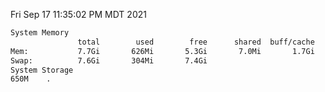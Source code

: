 Fri Sep 17 11:35:02 PM MDT 2021
```bash
System Memory
               total        used        free      shared  buff/cache   available
Mem:           7.7Gi       626Mi       5.3Gi       7.0Mi       1.7Gi       6.7Gi
Swap:          7.6Gi       304Mi       7.4Gi
System Storage
650M	.
```
```bash
